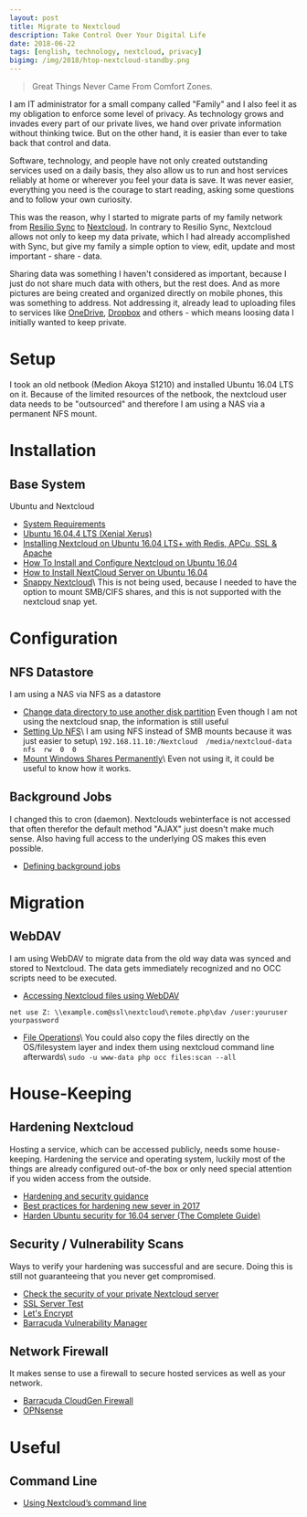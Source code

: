 ```yaml
---
layout: post
title: Migrate to Nextcloud
description: Take Control Over Your Digital Life
date: 2018-06-22
tags: [english, technology, nextcloud, privacy]
bigimg: /img/2018/htop-nextcloud-standby.png
---
```


> Great Things Never Came From Comfort Zones.

I am IT administrator for a small company called "Family" and I also feel it as my obligation to enforce some level of privacy. As technology grows and invades every part of our private lives, we hand over private information without thinking twice. But on the other hand, it is easier than ever to take back that control and data.

Software, technology, and people have not only created outstanding services used on a daily basis, they also allow us to run and host services reliably at home or wherever you feel your data is save. It was never easier, everything you need is the courage to start reading, asking some questions and to follow your own curiosity.

This was the reason, why I started to migrate parts of my family network from [Resilio Sync](https://www.resilio.com/individuals/) to [Nextcloud](https://www.nextcloud.com). In contrary to Resilio Sync, Nextcloud allows not only to keep my data private, which I had already accomplished with Sync, but give my family a simple option to view, edit, update and most important - share - data.

Sharing data was something I haven't considered as important, because I just do not share much data with others, but the rest does. And as more pictures are being created and  organized directly on mobile phones, this was something to address. Not addressing it, already lead to uploading files to services like [OneDrive](https://onedrive.live.com/), [Dropbox](https://www.dropbox.com) and others - which means loosing data I initially wanted to keep private.

# Setup
I took an old netbook (Medion Akoya S1210) and installed Ubuntu 16.04 LTS on it. Because of the limited resources of the netbook, the nextcloud user data needs to be "outsourced" and therefore I am using a NAS via a permanent NFS mount.

# Installation
## Base System
Ubuntu and Nextcloud

* [System Requirements](https://docs.nextcloud.com/server/13/admin_manual/installation/system_requirements.html)
* [Ubuntu 16.04.4 LTS (Xenial Xerus)](http://releases.ubuntu.com/16.04/)
* [Installing Nextcloud on Ubuntu 16.04 LTS+ with Redis, APCu, SSL & Apache](https://bayton.org/docs/nextcloud/installing-nextcloud-on-ubuntu-16-04-lts-with-redis-apcu-ssl-apache/)
* [How To Install and Configure Nextcloud on Ubuntu 16.04](https://www.digitalocean.com/community/tutorials/how-to-install-and-configure-nextcloud-on-ubuntu-16-04)
* [How to Install NextCloud Server on Ubuntu 16.04](https://www.youtube.com/watch?v=nXr_muYB6xI)
* [Snappy Nextcloud](https://github.com/nextcloud/nextcloud-snap)\\
This is not being used, because I needed to have the option to mount SMB/CIFS shares, and this is not supported with the nextcloud snap yet.

# Configuration
## NFS Datastore
I am using a NAS via NFS as a datastore

* [Change data directory to use another disk partition](https://github.com/nextcloud/nextcloud-snap/wiki/Change-data-directory-to-use-another-disk-partition)
Even though I am not using the nextcloud snap, the information is still useful
* [Setting Up NFS](https://help.ubuntu.com/community/SettingUpNFSHowTo)\\
I am using NFS instead of SMB mounts because it was just easier to setup\\
`192.168.11.10:/Nextcloud  /media/nextcloud-data  nfs  rw  0  0`
* [Mount Windows Shares Permanently](https://wiki.ubuntu.com/MountWindowsSharesPermanently)\\
Even not using it, it could be useful to know how it works.

## Background Jobs
I changed this to cron (daemon). Nextclouds webinterface is not accessed that often therefor the default method "AJAX" just doesn't make much sense. Also having full access to the underlying OS makes this even possible.

* [Defining background jobs](https://docs.nextcloud.com/server/13/admin_manual/configuration_server/background_jobs_configuration.html)

# Migration
## WebDAV
I am using WebDAV to migrate data from the old way data was synced and stored to Nextcloud. The data gets immediately recognized and no OCC scripts need to be executed.

* [Accessing Nextcloud files using WebDAV](https://docs.nextcloud.com/server/13/user_manual/files/access_webdav.html)

`net use Z: \\example.com@ssl\nextcloud\remote.php\dav /user:youruser yourpassword`

* [File Operations](https://docs.nextcloud.com/server/13/admin_manual/configuration_server/occ_command.html#file-operations-label)\\
You could also copy the files directly on the OS/filesystem layer and index them using nextcloud command line afterwards\\
`sudo -u www-data php occ files:scan --all`

# House-Keeping
## Hardening Nextcloud
Hosting a service, which can be accessed publicly, needs some house-keeping. Hardening the service and operating system, luckily most of the things are already configured out-of-the box or only need special attention if you widen access from the outside.

* [Hardening and security guidance](https://docs.nextcloud.com/server/13/admin_manual/configuration_server/harden_server.html)
* [Best practices for hardening new sever in 2017](https://www.digitalocean.com/community/questions/best-practices-for-hardening-new-sever-in-2017)
* [Harden Ubuntu security for 16.04 server (The Complete Guide)](https://poweruphosting.com/blog/ubuntu-security/)

## Security / Vulnerability Scans
Ways to verify your hardening was successful and are secure. Doing this is still not guaranteeing that you never get compromised.

* [Check the security of your private Nextcloud server](https://scan.nextcloud.com/)
* [SSL Server Test](https://www.ssllabs.com/ssltest/index.html)
* [Let's Encrypt](https://www.letsencrypt.com)
* [Barracuda Vulnerability Manager](https://bvm.barracudanetworks.com)

## Network Firewall
It makes sense to use a firewall to secure hosted services as well as your network.

* [Barracuda CloudGen Firewall](https://www.barracuda.com/products/nextgenfirewall_f)
* [OPNsense](https://opnsense.org/)

# Useful
## Command Line
* [Using Nextcloud’s command line](https://www.c-rieger.de/using-nextclouds-command-line/#eins)
